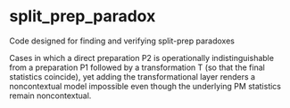 # split_prep_paradox
Code designed for finding and verifying split-prep paradoxes

Cases in which a direct preparation P2 is operationally indistinguishable from a preparation P1 followed by a transformation T (so that the final statistics coincide), yet adding the transformational layer renders a noncontextual model impossible even though the underlying PM statistics remain noncontextual.
